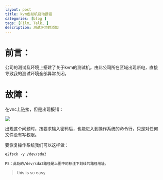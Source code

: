 ```yaml
---
layout: post
title: kvm虚拟机启动报错
categories: [blog ]
tags: [Film, Talk, ]
description: 测试环境的添加
---	   
```

	   

# 前言：

公司的测试及环境上搭建了关于kvm的测试机。由此公司所在区域出现断电，直接导致我的测试环境全部异常关闭。

# 故障：

在vnc上链接，但是出现报错：

![](http://i4.buimg.com/588926/7e50225fd45ba96f.png)

出现这个问题时，按要求输入密码后，也能进入到操作系统的命令行，只是对任何文件没有写权限。

要恢复操作系统我们可以这样做：

	e2fsck -y /dev/sda3
	
	PS：此处的/dev/sda3路径是上图中的标注下划线的路径地址。



> this is so easy    

